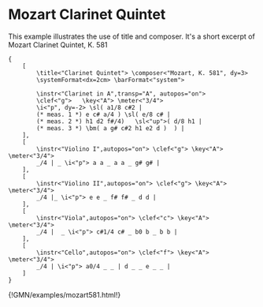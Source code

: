 

# Mozart Clarinet Quintet 

This example illustrates the use of title and composer.
It's a short excerpt of Mozart Clarinet Quintet, K. 581 

~~~~~~
{
	[ 
		\title<"Clarinet Quintet"> \composer<"Mozart, K. 581", dy=3> 
		\systemFormat<dx=2cm> \barFormat<"system">

		\instr<"Clarinet in A",transp="A", autopos="on"> 
		\clef<"g">   \key<"A"> \meter<"3/4">
		\i<"p", dy=-2> \sl( a1/8 c#2 | 
		(* meas. 1 *) e c# a/4 ) \sl( e/8 c# |
		(* meas. 2 *) h1 d2 f#/4)   \sl<"up">( d/8 h1 |
		(* meas. 3 *) \bm( a g# c#2 h1 e2 d )  ) |
	], 
	[ 
		\instr<"Violino I",autopos="on"> \clef<"g"> \key<"A"> \meter<"3/4"> 
		_/4 | _ \i<"p"> a a _ a a _ g# g# | 
	],
	[
		\instr<"Violino II",autopos="on"> \clef<"g"> \key<"A"> \meter<"3/4">
		_/4 |_ \i<"p"> e e _ f# f# _ d d |
	],
	[
		\instr<"Viola",autopos="on"> \clef<"c"> \key<"A"> \meter<"3/4">
		_/4 |  _ \i<"p"> c#1/4 c# _ b0 b _ b b |
	],
	[ 
		\instr<"Cello",autopos="on"> \clef<"f"> \key<"A"> \meter<"3/4"> 
		_/4 | \i<"p"> a0/4 _ _ | d _ _ e _ _ | 
	]
}
~~~~~~
{!GMN/examples/mozart581.html!}
